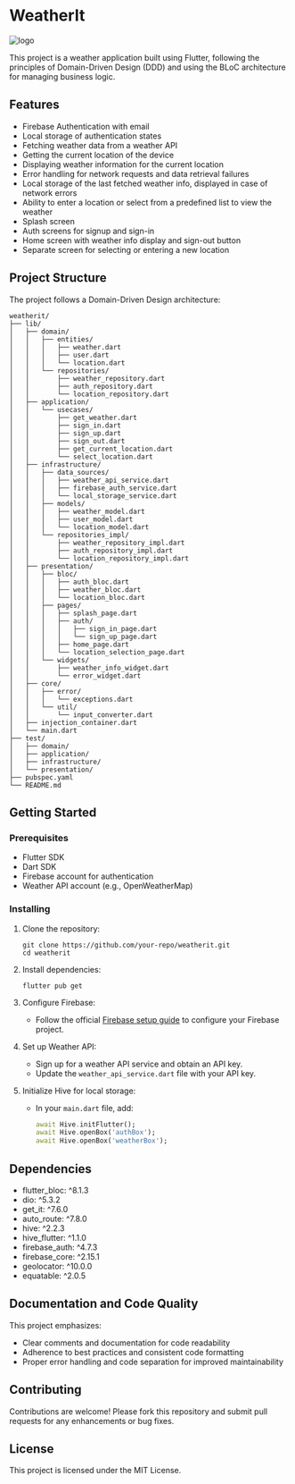 # WeatherIt

![logo](https://github.com/user-attachments/assets/832b3fa4-f4aa-418d-bb38-ea7ffa4b3a05)

This project is a weather application built using Flutter, following the principles of Domain-Driven Design (DDD) and using the BLoC architecture for managing business logic.

## Features

- Firebase Authentication with email
- Local storage of authentication states
- Fetching weather data from a weather API
- Getting the current location of the device
- Displaying weather information for the current location
- Error handling for network requests and data retrieval failures
- Local storage of the last fetched weather info, displayed in case of network errors
- Ability to enter a location or select from a predefined list to view the weather
- Splash screen
- Auth screens for signup and sign-in
- Home screen with weather info display and sign-out button
- Separate screen for selecting or entering a new location

## Project Structure

The project follows a Domain-Driven Design architecture:

```
weatherit/
├── lib/
│   ├── domain/
│   │   ├── entities/
│   │   │   ├── weather.dart
│   │   │   ├── user.dart
│   │   │   └── location.dart
│   │   └── repositories/
│   │       ├── weather_repository.dart
│   │       ├── auth_repository.dart
│   │       └── location_repository.dart
│   ├── application/
│   │   └── usecases/
│   │       ├── get_weather.dart
│   │       ├── sign_in.dart
│   │       ├── sign_up.dart
│   │       ├── sign_out.dart
│   │       ├── get_current_location.dart
│   │       └── select_location.dart
│   ├── infrastructure/
│   │   ├── data_sources/
│   │   │   ├── weather_api_service.dart
│   │   │   ├── firebase_auth_service.dart
│   │   │   └── local_storage_service.dart
│   │   ├── models/
│   │   │   ├── weather_model.dart
│   │   │   ├── user_model.dart
│   │   │   └── location_model.dart
│   │   └── repositories_impl/
│   │       ├── weather_repository_impl.dart
│   │       ├── auth_repository_impl.dart
│   │       └── location_repository_impl.dart
│   ├── presentation/
│   │   ├── bloc/
│   │   │   ├── auth_bloc.dart
│   │   │   ├── weather_bloc.dart
│   │   │   └── location_bloc.dart
│   │   ├── pages/
│   │   │   ├── splash_page.dart
│   │   │   ├── auth/
│   │   │   │   ├── sign_in_page.dart
│   │   │   │   └── sign_up_page.dart
│   │   │   ├── home_page.dart
│   │   │   └── location_selection_page.dart
│   │   └── widgets/
│   │       ├── weather_info_widget.dart
│   │       └── error_widget.dart
│   ├── core/
│   │   ├── error/
│   │   │   └── exceptions.dart
│   │   └── util/
│   │       └── input_converter.dart
│   ├── injection_container.dart
│   └── main.dart
├── test/
│   ├── domain/
│   ├── application/
│   ├── infrastructure/
│   └── presentation/
├── pubspec.yaml
└── README.md
```

## Getting Started

### Prerequisites

- Flutter SDK
- Dart SDK
- Firebase account for authentication
- Weather API account (e.g., OpenWeatherMap)

### Installing

1. Clone the repository:

   ```
   git clone https://github.com/your-repo/weatherit.git
   cd weatherit
   ```

2. Install dependencies:

   ```
   flutter pub get
   ```

3. Configure Firebase:

   - Follow the official [Firebase setup guide](https://firebase.google.com/docs/flutter/setup) to configure your Firebase project.

4. Set up Weather API:

   - Sign up for a weather API service and obtain an API key.
   - Update the `weather_api_service.dart` file with your API key.

5. Initialize Hive for local storage:
   - In your `main.dart` file, add:
     ```dart
     await Hive.initFlutter();
     await Hive.openBox('authBox');
     await Hive.openBox('weatherBox');
     ```

## Dependencies

- flutter_bloc: ^8.1.3
- dio: ^5.3.2
- get_it: ^7.6.0
- auto_route: ^7.8.0
- hive: ^2.2.3
- hive_flutter: ^1.1.0
- firebase_auth: ^4.7.3
- firebase_core: ^2.15.1
- geolocator: ^10.0.0
- equatable: ^2.0.5

## Documentation and Code Quality

This project emphasizes:

- Clear comments and documentation for code readability
- Adherence to best practices and consistent code formatting
- Proper error handling and code separation for improved maintainability

## Contributing

Contributions are welcome! Please fork this repository and submit pull requests for any enhancements or bug fixes.

## License

This project is licensed under the MIT License.
